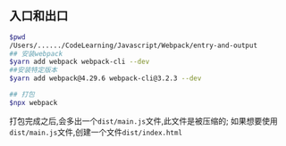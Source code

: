 
## 入口和出口

```bash
$pwd
/Users/....../CodeLearning/Javascript/Webpack/entry-and-output
## 安装webpack
$yarn add webpack webpack-cli --dev
##安装特定版本
$yarn add webpack@4.29.6 webpack-cli@3.2.3 --dev

## 打包
$npx webpack
```
打包完成之后,会多出一个`dist/main.js`文件,此文件是被压缩的;
如果想要使用`dist/main.js`文件,创建一个文件`dist/index.html`